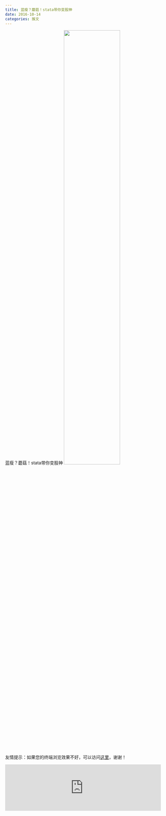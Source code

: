 ```yaml
---
title: 蓝瘦？蘑菇！stata带你变股神
date: 2016-10-14
categories: 推文
---
```

蓝瘦？蘑菇！stata带你变股神
<img src="http://mmbiz.qpic.cn/mmbiz_jpg/ACviaWTBFxhamauXOibcO4F7UKUb8iaZib9FWohocJ0cgLZJnmnFibq2kfibicY9gkVWyFFgWRlevs1weiamqjdEkFDdPA/0?wx_fmt.jpeg" style="width: 60%; height: auto;"/><!--more-->
友情提示：如果您的终端浏览效果不好，可以访问[这里](https://stata-club.github.io/stata_article/2016-10-14.html)，谢谢！
<iframe src="https://stata-club.github.io/stata_article/2016-10-14.html" id="iframepage" frameborder="0" scrolling="no" marginheight="0" marginwidth="0" width="100%" onLoad="iFrameHeight()"></iframe>
<script type="text/javascript" language="javascript">
function iFrameHeight() {
var ifm= document.getElementById("iframepage");
var subWeb = document.frames ? document.frames["iframepage"].document : ifm.contentDocument;   
if(ifm != null && subWeb != null) {
 ifm.height = subWeb.body.scrollHeight;
} 
} 
</script> 